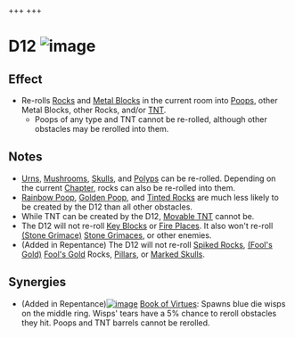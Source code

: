 +++
+++

 # D12 ![image](/image/D12.png) 

Effect
--------


* Re-rolls [Rocks](/wiki/Rock "Rock") and [Metal Blocks](/wiki/Metal_Block "Metal Block") in the current room into [Poops](/wiki/Poops "Poops"), other Metal Blocks, other Rocks, and/or [TNT](/wiki/TNT "TNT").
	+ Poops of any type and TNT cannot be re-rolled, although other obstacles may be rerolled into them.


Notes
-------


* [Urns](/wiki/Urn "Urn"), [Mushrooms](/wiki/Mushroom "Mushroom"), [Skulls](/wiki/Skull "Skull"), and [Polyps](/wiki/Polyp "Polyp") can be re-rolled. Depending on the current [Chapter](/wiki/Chapter "Chapter"), rocks can also be re-rolled into them.
* [Rainbow Poop](/wiki/Rainbow_Poop "Rainbow Poop"), [Golden Poop](/wiki/Golden_Poop "Golden Poop"), and [Tinted Rocks](/wiki/Tinted_Rock "Tinted Rock") are much less likely to be created by the D12 than all other obstacles.
* While TNT can be created by the D12, [Movable TNT](/wiki/Movable_TNT "Movable TNT") cannot be.
* The D12 will not re-roll [Key Blocks](/wiki/Key_Block "Key Block") or [Fire Places](/wiki/Fire_Place "Fire Place"). It also won't re-roll [(Stone Grimace)](/wiki/Stone_Grimace "Stone Grimace") [Stone Grimaces](/wiki/Stone_Grimace "Stone Grimace"), or other enemies.
* (Added in Repentance) The D12 will not re-roll [Spiked Rocks](/wiki/Spiked_Rock "Spiked Rock"), [(Fool's Gold)](/wiki/Fool%27s_Gold "Fool's Gold") [Fool's Gold](/wiki/Fool%27s_Gold "Fool's Gold") Rocks, [Pillars](/wiki/Pillars "Pillars"), or [Marked Skulls](/wiki/Marked_Skull "Marked Skull").


Synergies
-----------


* (Added in Repentance)[![image](/image/Book_of_Virtues.png)](/wiki/Book_of_Virtues "Book of Virtues") [Book of Virtues](/wiki/Book_of_Virtues "Book of Virtues"): Spawns blue die wisps on the middle ring. Wisps' tears have a 5% chance to reroll obstacles they hit. Poops and TNT barrels cannot be rerolled.


